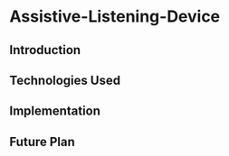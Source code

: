 # Assistive-Listening-Device
## Introduction
## Technologies Used
## Implementation
## Future Plan


